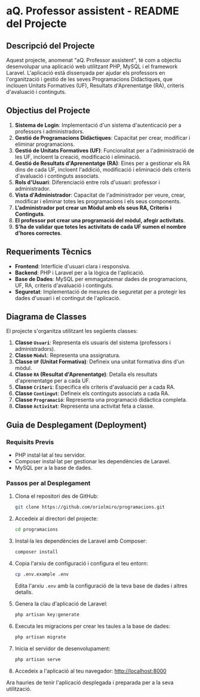 # aQ. Professor assistent - README del Projecte

## Descripció del Projecte

Aquest projecte, anomenat "aQ. Professor assistent", té com a objectiu desenvolupar una aplicació web utilitzant PHP, MySQL i el framework Laravel. L'aplicació està dissenyada per ajudar els professors en l'organització i gestió de les seves Programacions Didàctiques, que inclouen Unitats Formatives (UF), Resultats d'Aprenentatge (RA), criteris d'avaluació i continguts.

## Objectius del Projecte

1. **Sistema de Login**: Implementació d'un sistema d'autenticació per a professors i administradors.
2. **Gestió de Programacions Didàctiques**: Capacitat per crear, modificar i eliminar programacions.
3. **Gestió de Unitats Formatives (UF)**: Funcionalitat per a l'administració de les UF, incloent la creació, modificació i eliminació.
4. **Gestió de Resultats d'Aprenentatge (RA)**: Eines per a gestionar els RA dins de cada UF, incloent l'addició, modificació i eliminació dels criteris d'avaluació i continguts associats.
5. **Rols d'Usuari**: Diferenciació entre rols d'usuari: professor i administrador.
6. **Vista d'Administrador**: Capacitat de l'administrador per veure, crear, modificar i eliminar totes les programacions i els seus components.
7. **L’administrador pot crear un Mòdul amb els seus RA, Criteris i Continguts**.
8. **El professor pot crear una programació del mòdul, afegir activitats**.
9. **S’ha de validar que totes les activitats de cada UF sumen el nombre d’hores correctes**.

## Requeriments Tècnics

- **Frontend**: Interfície d'usuari clara i responsiva.
- **Backend**: PHP i Laravel per a la lògica de l'aplicació.
- **Base de Dades**: MySQL per emmagatzemar dades de programacions, UF, RA, criteris d'avaluació i continguts.
- **Seguretat**: Implementació de mesures de seguretat per a protegir les dades d'usuari i el contingut de l'aplicació.

## Diagrama de Classes

El projecte s'organitza utilitzant les següents classes:

1. **Classe `Usuari`**: Representa els usuaris del sistema (professors i administradors).
2. **Classe `Mòdul`**: Representa una assignatura.
3. **Classe `UF` (Unitat Formativa)**: Defineix una unitat formativa dins d'un mòdul.
4. **Classe `RA` (Resultat d'Aprenentatge)**: Detalla els resultats d'aprenentatge per a cada UF.
5. **Classe `Criteri`**: Especifica els criteris d'avaluació per a cada RA.
6. **Classe `Contingut`**: Defineix els continguts associats a cada RA.
7. **Classe `Programació`**: Representa una programació didàctica completa.
8. **Classe `Activitat`**: Representa una activitat feta a classe.

## Guia de Desplegament (Deployment)

### Requisits Previs

- PHP instal·lat al teu servidor.
- Composer instal·lat per gestionar les dependències de Laravel.
- MySQL per a la base de dades.

### Passos per al Desplegament

1. Clona el repositori des de GitHub:

    ```bash
    git clone https://github.com/oriolmiro/programacions.git
    ```

2. Accedeix al directori del projecte:

    ```bash
    cd programacions
    ```

3. Instal·la les dependències de Laravel amb Composer:

    ```bash
    composer install
    ```

4. Copia l'arxiu de configuració i configura el teu entorn:

    ```bash
    cp .env.example .env
    ```

    Edita l'arxiu `.env` amb la configuració de la teva base de dades i altres detalls.

5. Genera la clau d'aplicació de Laravel:

    ```bash
    php artisan key:generate
    ```

6. Executa les migracions per crear les taules a la base de dades:

    ```bash
    php artisan migrate
    ```

7. Inicia el servidor de desenvolupament:

    ```bash
    php artisan serve
    ```

8. Accedeix a l'aplicació al teu navegador: [http://localhost:8000](http://localhost:8000)

Ara hauries de tenir l'aplicació desplegada i preparada per a la seva utilització.
